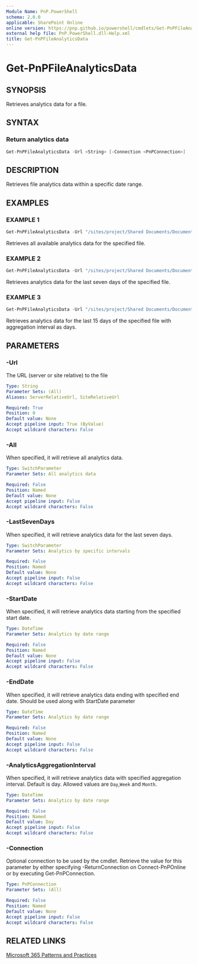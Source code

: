 ```yaml
---
Module Name: PnP.PowerShell
schema: 2.0.0
applicable: SharePoint Online
online version: https://pnp.github.io/powershell/cmdlets/Get-PnPFileAnalyticsData.html
external help file: PnP.PowerShell.dll-Help.xml
title: Get-PnPFileAnalyticsData
---
```

  
# Get-PnPFileAnalyticsData

## SYNOPSIS
Retrieves analytics data for a file.

## SYNTAX

### Return analytics data
```powershell
Get-PnPFileAnalyticsData -Url <String> [-Connection <PnPConnection>]
```

## DESCRIPTION
Retrieves file analytics data within a specific date range.

## EXAMPLES

### EXAMPLE 1
```powershell
Get-PnPFileAnalyticsData -Url "/sites/project/Shared Documents/Document.docx"
```

Retrieves all available analytics data for the specified file.

### EXAMPLE 2
```powershell
Get-PnPFileAnalyticsData -Url "/sites/project/Shared Documents/Document.docx" -LastSevenDays
```

Retrieves analytics data for the last seven days of the specified file.

### EXAMPLE 3
```powershell
Get-PnPFileAnalyticsData -Url "/sites/project/Shared Documents/Document.docx" -StartDate (Get-date).AddDays(-15) -EndDate (Get-date) -AnalyticsAggregationInterval Day
```

Retrieves analytics data for the last 15 days of the specified file with aggregation interval as days.

## PARAMETERS

### -Url
The URL (server or site relative) to the file

```yaml
Type: String
Parameter Sets: (All)
Aliases: ServerRelativeUrl, SiteRelativeUrl

Required: True
Position: 0
Default value: None
Accept pipeline input: True (ByValue)
Accept wildcard characters: False
```

### -All
When specified, it will retrieve all analytics data.

```yaml
Type: SwitchParameter
Parameter Sets: All analytics data

Required: False
Position: Named
Default value: None
Accept pipeline input: False
Accept wildcard characters: False
```

### -LastSevenDays
When specified, it will retrieve analytics data for the last seven days.

```yaml
Type: SwitchParameter
Parameter Sets: Analytics by specific intervals

Required: False
Position: Named
Default value: None
Accept pipeline input: False
Accept wildcard characters: False
```

### -StartDate
When specified, it will retrieve analytics data starting from the specified start date.

```yaml
Type: DateTime
Parameter Sets: Analytics by date range

Required: False
Position: Named
Default value: None
Accept pipeline input: False
Accept wildcard characters: False
```

### -EndDate
When specified, it will retrieve analytics data ending with specified end date. Should be used along with StartDate parameter

```yaml
Type: DateTime
Parameter Sets: Analytics by date range

Required: False
Position: Named
Default value: None
Accept pipeline input: False
Accept wildcard characters: False
```

### -AnalyticsAggregationInterval
When specified, it will retrieve analytics data with specified aggregation interval. Default is day.
Allowed values are `Day`,`Week` and `Month`.

```yaml
Type: DateTime
Parameter Sets: Analytics by date range

Required: False
Position: Named
Default value: Day
Accept pipeline input: False
Accept wildcard characters: False
```

### -Connection
Optional connection to be used by the cmdlet. Retrieve the value for this parameter by either specifying -ReturnConnection on Connect-PnPOnline or by executing Get-PnPConnection.

```yaml
Type: PnPConnection
Parameter Sets: (All)

Required: False
Position: Named
Default value: None
Accept pipeline input: False
Accept wildcard characters: False
```

## RELATED LINKS

[Microsoft 365 Patterns and Practices](https://aka.ms/m365pnp)
